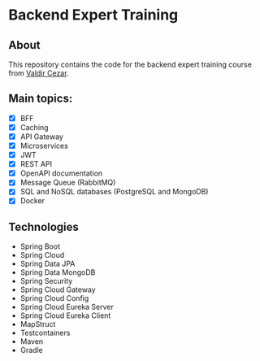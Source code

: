 # Backend Expert Training

## About

This repository contains the code for the backend expert training course from [Valdir Cezar](https://github.com/ValdirCezar).

## Main topics:

- [x] BFF
- [x] Caching
- [x] API Gateway
- [x] Microservices
- [x] JWT
- [x] REST API
- [x] OpenAPI documentation
- [x] Message Queue (RabbitMQ)
- [x] SQL and NoSQL databases (PostgreSQL and MongoDB)
- [x] Docker

## Technologies

- Spring Boot
- Spring Cloud
- Spring Data JPA
- Spring Data MongoDB
- Spring Security
- Spring Cloud Gateway
- Spring Cloud Config
- Spring Cloud Eureka Server
- Spring Cloud Eureka Client
- MapStruct
- Testcontainers
- Maven
- Gradle